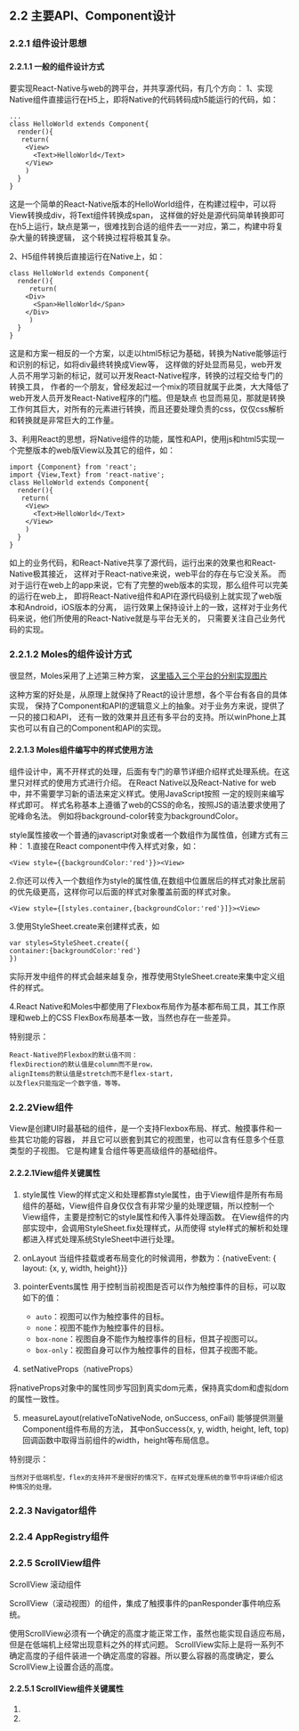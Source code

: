 
## 2.2 主要API、Component设计
### 2.2.1 组件设计思想
#### 2.2.1.1 一般的组件设计方式
要实现React-Native与web的跨平台，并共享源代码，有几个方向：
1、实现Native组件直接运行在H5上，即将Native的代码转码成h5能运行的代码，如：

```
...
class HelloWorld extends Component{
  render(){
   return(
    <View>
      <Text>HelloWorld</Text>
    </View>
    )
  }
}

```
这是一个简单的React-Native版本的HelloWorld组件，在构建过程中，可以将View转换成div，将Text组件转换成span，
这样做的好处是源代码简单转换即可在h5上运行，缺点是第一，很难找到合适的组件去一一对应，第二，构建中将复杂大量的转换逻辑，
这个转换过程将极其复杂。

2、H5组件转换后直接运行在Native上，如：

```
class HelloWorld extends Component{
  render(){
     return(
    <Div>
      <Span>HelloWorld</Span>
    </Div>
     )
  }
}
```
这是和方案一相反的一个方案，以走以html5标记为基础，转换为Native能够运行和识别的标记，如将div最终转换成View等，
这样做的好处显而易见，web开发人员不用学习新的标记，就可以开发React-Native程序，转换的过程交给专门的转换工具，
作者的一个朋友，曾经发起过一个mix的项目就属于此类，大大降低了web开发人员开发React-Native程序的门槛。但是缺点
也显而易见，那就是转换工作何其巨大，对所有的元素进行转换，而且还要处理负责的css，仅仅css解析和转换就是非常巨大的工作量。


3、利用React的思想，将Native组件的功能，属性和API，使用js和html5实现一个完整版本的web版View以及其它的组件，如：

```
import {Component} from 'react';
import {View,Text} from 'react-native';
class HelloWorld extends Component{
  render(){
   return(
    <View>
      <Text>HelloWorld</Text>
    </View>
    )
  }
}

```
如上的业务代码，和React-Native共享了源代码，运行出来的效果也和React-Native极其接近，
这样对于React-native来说，web平台的存在与它没关系。
而对于运行在web上的app来说，它有了完整的web版本的实现，那么组件可以完美的运行在web上，
即将React-Native组件和API在源代码级别上就实现了web版本和Android，iOS版本的分离，
运行效果上保持设计上的一致，这样对于业务代码来说，他们所使用的React-Native就是与平台无关的，
只需要关注自己业务代码的实现。

### 2.2.1.2 Moles的组件设计方式
很显然，Moles采用了上述第三种方案，
[这里插入三个平台的分别实现图片]()

这种方案的好处是，从原理上就保持了React的设计思想，各个平台有各自的具体实现，
保持了Component和API的逻辑意义上的抽象。对于业务方来说，提供了一只的接口和API，
还有一致的效果并且还有多平台的支持。所以winPhone上其实也可以有自己的Component和API的实现。


#### 2.2.1.3 Moles组件编写中的样式使用方法
组件设计中，离不开样式的处理，后面有专门的章节详细介绍样式处理系统。在这里只对样式的使用方式进行介绍。
在React Native以及React-Native for web中，并不需要学习新的语法来定义样式。使用JavaScript按照
一定的规则来编写样式即可。
样式名称基本上遵循了web的CSS的命名，按照JS的语法要求使用了驼峰命名法。
例如将background-color转变为backgroundColor。

style属性接收一个普通的javascript对象或者一个数组作为属性值，创建方式有三种：
1.直接在React component中传入样式对象，如：
```
<View style={{backgroundColor:'red'}}><View>
```

2.你还可以传入一个数组作为style的属性值,在数组中位置居后的样式对象比居前的优先级更高，这样你可以后面的样式对象覆盖前面的样式对象。
```
<View style={[styles.container,{backgroundColor:'red'}]}><View>
```

3.使用StyleSheet.create来创建样式表，如
```
var styles=StyleSheet.create({
container:{backgroundColor:'red'}
})
```
实际开发中组件的样式会越来越复杂，推荐使用StyleSheet.create来集中定义组件的样式。

4.React Native和Moles中都使用了Flexbox布局作为基本都布局工具，其工作原理和web上的CSS FlexBox布局基本一致，当然也存在一些差异。

特别提示：
``` 
React-Native的Flexbox的默认值不同：
flexDirection的默认值是column而不是row，
alignItems的默认值是stretch而不是flex-start，
以及flex只能指定一个数字值，等等。
```

### 2.2.2View组件

View是创建UI时最基础的组件，是一个支持Flexbox布局、样式、触摸事件和一些其它功能的容器，
并且它可以嵌套到其它的视图里，也可以含有任意多个任意类型的子视图。
它是构建复合组件等更高级组件的基础组件。

#### 2.2.2.1View组件关键属性
1. style属性
View的样式定义和处理都靠style属性，由于View组件是所有布局组件的基础，View组件自身仅仅含有非常少量的处理逻辑，所以控制一个
View组件，主要是控制它的style属性和传入事件处理函数。
在View组件的内部实现中，会调用StyleSheet.fix处理样式，从而使得
style样式的解析和处理都进入样式处理系统StyleSheet中进行处理。


2. onLayout
当组件挂载或者布局变化的时候调用，参数为：{nativeEvent: { layout: {x, y, width, height}}}


3. pointerEvents属性
用于控制当前视图是否可以作为触控事件的目标，可以取如下的值：
    * `auto`：视图可以作为触控事件的目标。
    * `none`：视图不能作为触控事件的目标。
    * `box-none`：视图自身不能作为触控事件的目标，但其子视图可以。
    * `box-only`：视图自身可以作为触控事件的目标，但其子视图不能。

4. setNativeProps（nativeProps）

将nativeProps对象中的属性同步写回到真实dom元素，保持真实dom和虚拟dom的属性一致性。

5. measureLayout(relativeToNativeNode, onSuccess, onFail)
能够提供测量Component组件布局的方法，
其中onSuccess(x, y, width, height, left, top)回调函数中取得当前组件的width，height等布局信息。


特别提示：
```
当然对于低端机型，flex的支持并不是很好的情况下，在样式处理系统的章节中将详细介绍这种情况的处理。

```

### 2.2.3 Navigator组件


### 2.2.4 AppRegistry组件

### 2.2.5 ScrollView组件

ScrollView 滚动组件

ScrollView（滚动视图）的组件，集成了触摸事件的panResponder事件响应系统。

使用ScrollView必须有一个确定的高度才能正常工作，虽然也能实现自适应布局，但是在低端机上经常出现意料之外的样式问题。
ScrollView实际上是将一系列不确定高度的子组件装进一个确定高度的容器。所以要么容器的高度确定，要么ScrollView上设置合适的高度。


#### 2.2.5.1 ScrollView组件关键属性
1. 

2.